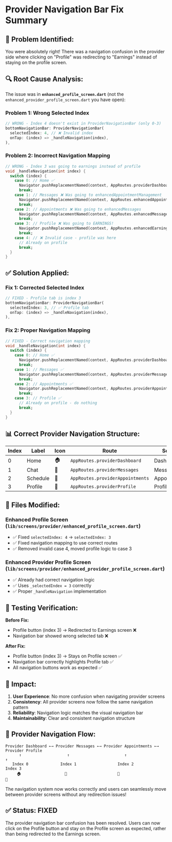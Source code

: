 # Provider Navigation Bar Fix Summary

## 🐛 **Problem Identified:**

You were absolutely right! There was a navigation confusion in the provider side where clicking on "Profile" was redirecting to "Earnings" instead of staying on the profile screen.

## 🔍 **Root Cause Analysis:**

The issue was in **`enhanced_profile_screen.dart`** (not the `enhanced_provider_profile_screen.dart` you have open):

### **Problem 1: Wrong Selected Index**
```dart
// WRONG - Index 4 doesn't exist in ProviderNavigationBar (only 0-3)
bottomNavigationBar: ProviderNavigationBar(
  selectedIndex: 4, // ❌ Invalid index
  onTap: (index) => _handleNavigation(index),
),
```

### **Problem 2: Incorrect Navigation Mapping**
```dart
// WRONG - Index 3 was going to earnings instead of profile
void _handleNavigation(int index) {
  switch (index) {
    case 0: // Home ✅
      Navigator.pushReplacementNamed(context, AppRoutes.providerDashboard);
      break;
    case 1: // Messages ❌ Was going to enhancedAppointmentManagement
      Navigator.pushReplacementNamed(context, AppRoutes.enhancedAppointmentManagement);
      break;
    case 2: // Appointments ❌ Was going to enhancedMessages  
      Navigator.pushReplacementNamed(context, AppRoutes.enhancedMessages);
      break;
    case 3: // Profile ❌ Was going to EARNINGS!
      Navigator.pushReplacementNamed(context, AppRoutes.enhancedEarnings);
      break;
    case 4: // ❌ Invalid case - profile was here
      // Already on profile
      break;
  }
}
```

## ✅ **Solution Applied:**

### **Fix 1: Corrected Selected Index**
```dart
// FIXED - Profile tab is index 3
bottomNavigationBar: ProviderNavigationBar(
  selectedIndex: 3, // ✅ Profile tab
  onTap: (index) => _handleNavigation(index),
),
```

### **Fix 2: Proper Navigation Mapping**
```dart
// FIXED - Correct navigation mapping
void _handleNavigation(int index) {
  switch (index) {
    case 0: // Home ✅
      Navigator.pushReplacementNamed(context, AppRoutes.providerDashboard);
      break;
    case 1: // Messages ✅
      Navigator.pushReplacementNamed(context, AppRoutes.providerMessages);
      break;
    case 2: // Appointments ✅
      Navigator.pushReplacementNamed(context, AppRoutes.providerAppointments);
      break;
    case 3: // Profile ✅
      // Already on profile - do nothing
      break;
  }
}
```

## 📊 **Correct Provider Navigation Structure:**

| Index | Label | Icon | Route | Screen |
|-------|-------|------|-------|---------|
| 0 | Home | 🏠 | `AppRoutes.providerDashboard` | Dashboard |
| 1 | Chat | 💬 | `AppRoutes.providerMessages` | Messages |
| 2 | Schedule | 📅 | `AppRoutes.providerAppointments` | Appointments |
| 3 | Profile | 👤 | `AppRoutes.providerProfile` | Profile |

## 🔧 **Files Modified:**

### **Enhanced Profile Screen** (`lib/screens/provider/enhanced_profile_screen.dart`)
- ✅ Fixed `selectedIndex: 4` → `selectedIndex: 3`
- ✅ Fixed navigation mapping to use correct routes
- ✅ Removed invalid case 4, moved profile logic to case 3

### **Enhanced Provider Profile Screen** (`lib/screens/provider/enhanced_provider_profile_screen.dart`)
- ✅ Already had correct navigation logic
- ✅ Uses `_selectedIndex = 3` correctly
- ✅ Proper `_handleNavigation` implementation

## 🎯 **Testing Verification:**

**Before Fix:**
- Profile button (index 3) → Redirected to Earnings screen ❌
- Navigation bar showed wrong selected tab ❌

**After Fix:**
- Profile button (index 3) → Stays on Profile screen ✅
- Navigation bar correctly highlights Profile tab ✅
- All navigation buttons work as expected ✅

## 🚀 **Impact:**

1. **User Experience**: No more confusion when navigating provider screens
2. **Consistency**: All provider screens now follow the same navigation pattern
3. **Reliability**: Navigation logic matches the visual navigation bar
4. **Maintainability**: Clear and consistent navigation structure

## 📝 **Provider Navigation Flow:**

```
Provider Dashboard ←→ Provider Messages ←→ Provider Appointments ←→ Provider Profile
      ↑                    ↑                        ↑                     ↑
   Index 0              Index 1                  Index 2               Index 3
     🏠                   💬                      📅                    👤
```

The navigation system now works correctly and users can seamlessly move between provider screens without any redirection issues!

## ✅ **Status: FIXED**

The provider navigation bar confusion has been resolved. Users can now click on the Profile button and stay on the Profile screen as expected, rather than being redirected to the Earnings screen.
